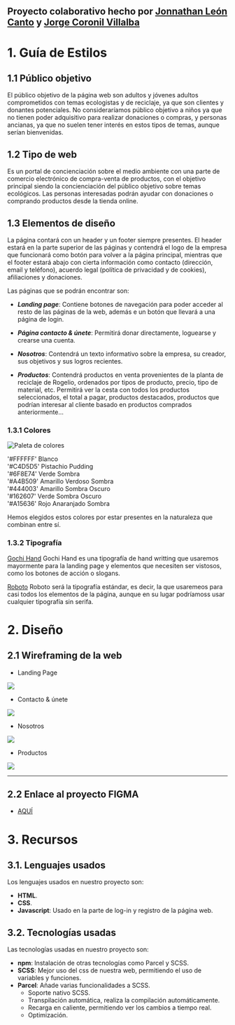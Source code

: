 ## **Proyecto colaborativo hecho por [Jonnathan León Canto](https://github.com/jleocan773) y [Jorge Coronil Villalba](https://github.com/Jcorvil)**

# 1. Guía de Estilos

## 1.1 Público objetivo

El público objetivo de la página web son adultos y jóvenes adultos comprometidos con temas ecologistas y de reciclaje, ya que son clientes y donantes potenciales. No consideraríamos público objetivo a niños ya que no tienen poder adquisitivo para realizar donaciones o compras, y personas ancianas, ya que no suelen tener interés en estos tipos de temas, aunque serían bienvenidas.

## 1.2 Tipo de web

Es un portal de concienciación sobre el medio ambiente con una parte de comercio electrónico de compra-venta de productos, con el objetivo principal siendo la concienciación del público objetivo sobre temas ecológicos. Las personas interesadas podrán ayudar con donaciones o comprando productos desde la tienda online.

## 1.3 Elementos de diseño

La página contará con un header y un footer siempre presentes. El header estará en la parte superior de las páginas y contendrá el logo de la empresa que funcionará como botón para volver a la página principal, mientras que el footer estará abajo con cierta información como contacto (dirección, email y teléfono), acuerdo legal (política de privacidad y de cookies), afiliaciones y donaciones.

Las páginas que se podrán encontrar son:

- ***Landing page***: Contiene botones de navegación para poder acceder al resto de las páginas de la web, además e un botón que llevará a una página de login.

- ***Página contacto & únete***: Permitirá donar directamente, loguearse y crearse una cuenta.

- ***Nosotros***: Contendrá un texto informativo sobre la empresa, su creador, sus objetivos y sus logros recientes.

- ***Productos***: Contendrá productos en venta provenientes de la planta de reciclaje de Rogelio, ordenados por tipos de producto, precio, tipo de material, etc. Permitirá ver la cesta con todos los productos seleccionados, el total a pagar, productos destacados, productos que podrían interesar al cliente basado en productos comprados anteriormente...

### 1.3.1 Colores

![Paleta de colores](https://i.gyazo.com/6b3af66d0c202b239124e0bb815373fa.png)

'#FFFFFF' Blanco  
'#C4D5D5' Pistachio Pudding  
'#6F8E74' Verde Sombra  
'#A4B509' Amarillo Verdoso Sombra  
'#444003' Amarillo Sombra Oscuro  
'#162607' Verde Sombra Oscuro  
'#A15636' Rojo Anaranjado Sombra  

Hemos elegidos estos colores por estar presentes en la naturaleza que combinan entre sí.

### 1.3.2 Tipografía

[Gochi Hand](https://fonts.google.com/specimen/Gochi+Hand)
Gochi Hand es una tipografía de hand writting que usaremos mayormente para la landing page y elementos que necesiten ser vistosos, como los botones de acción o slogans.

[Roboto](https://fonts.google.com/specimen/Roboto)
Roboto será la tipografía estándar, es decir, la que usaremeos para casi todos los elementos de la página, aunque en su lugar podríamoss usar cualquier tipografía sin serifa.

# 2. Diseño

## 2.1 Wireframing de la web

- Landing Page

![](https://gyazo.com/1d7a244a8e4e55879efaccf36683e8ad)

- Contacto & únete

![](https://gyazo.com/1264e5e70f7d738fd86b15288c102bc4)

- Nosotros

![](https://gyazo.com/9e59cccf3721c44e110bf8958cbc5dbf)

- Productos

![](https://gyazo.com/897206834a5b172ff49ccbf97c25df5f)



---
## 2.2 Enlace al proyecto FIGMA

- [AQUÍ](https://www.figma.com/file/VQ3EeotOWF0xCNFa3pgbZN/Plantilla?type=design&node-id=0%3A1&mode=design&t=wnwFp9Q3xGqeGlXo-1)

# 3. Recursos

## 3.1. Lenguajes usados

Los lenguajes usados en nuestro proyecto son:
- **HTML**.
- **CSS**. 
- **Javascript**: Usado en la parte de log-in y registro de la página web.   

## 3.2. Tecnologías usadas

Las tecnologías usadas en nuestro proyecto son:
- **npm**: Instalación de otras tecnologías como Parcel y SCSS.
- **SCSS**: Mejor uso del css de nuestra web, permitiendo el uso de variables y funciones.  
- **Parcel**: Añade varias funcionalidades a SCSS.
    - Soporte nativo SCSS.
    - Transpilación automática, realiza la compilación automáticamente.
    - Recarga en caliente, permitiendo ver los cambios a tiempo real.
    - Optimización.